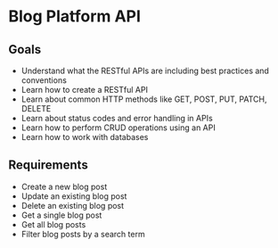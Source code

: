 # Blog Platform API

## Goals

- Understand what the RESTful APIs are including best practices and conventions
- Learn how to create a RESTful API
- Learn about common HTTP methods like GET, POST, PUT, PATCH, DELETE
- Learn about status codes and error handling in APIs
- Learn how to perform CRUD operations using an API
- Learn how to work with databases

## Requirements

- Create a new blog post
- Update an existing blog post
- Delete an existing blog post
- Get a single blog post
- Get all blog posts
- Filter blog posts by a search term
